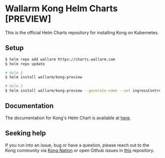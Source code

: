 # Wallarm Kong Helm Charts [PREVIEW]

This is the official Helm Charts repository for installing Kong on Kubernetes.

## Setup

```bash
$ helm repo add wallarm https://charts.wallarm.com
$ helm repo update

# Helm 2
$ helm install wallarm/kong-preview

# Helm 3
$ helm install wallarm/kong-preview --generate-name --set ingressController.installCRDs=false
```

## Documentation

The documentation for Kong's Helm Chart is available at
[here](https://github.com/Kong/charts/blob/main/charts/kong/README.md).

## Seeking help

If you run into an issue, bug or have a question, please reach out to the Kong
community via [Kong Nation](https://discuss.konghq.com) or open Github
issues in [this](https://github.com/kong/charts/issues) repository.
